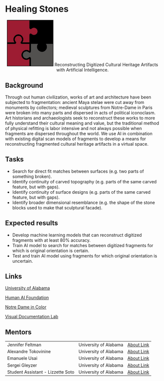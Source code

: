 # Healing Stones

<div align="center">
   <img src="Puzzle2.jpg.jpeg" width=30% />
    Reconstructing Digitized Cultural Heritage Artifacts with Artificial Intelligence.

</div>

## Background
Through out human civilization, works of art and architecture have been subjected to fragmentation: ancient Maya stelae were cut away from monuments by collectors; medieval sculptures from Notre-Dame in Paris were broken into many parts and dispersed in acts of political iconoclasm. Art historians and archaeologists seek to reconstruct these works to more fully understand their cultural meaning and value, but the traditional method of physical refitting is labor intensive and not always possible when fragments are dispersed throughout the world. We use AI in combination with existing digital scan models of fragments to develop a means for reconstructing fragmented cultural heritage artifacts in a virtual space.

## Tasks
- Search for direct fit matches between surfaces (e.g. two parts of something broken).
- Identify continuity of carved topography (e.g. parts of the same carved feature, but with gaps).
- Identify continuity of surface designs (e.g. parts of the same carved feature, but with gaps).
- Identify broader dimensional resemblance (e.g. the shape of the stone blocks used to make that sculptural facade).


## Expected results
- Develop machine learning models that can reconstruct digitized fragments with at least 80% accuracy.
- Train AI model to search for matches between digitized fragments for which is original orientation is certain.
- Test and train AI model using fragments for which original orientation is uncertain.

## Links
[University of Alabama](https://www.ua.edu)

[Human AI Foundation](https://humanai.foundation/gsoc/organizations/2025/alabama.html)
 
[Notre Dame in Color](https://adhc1.ua.edu/notre_dame_in_color/)
  
[Visual Documentation Lab](https://sites.ua.edu/atokovinine/3d-lab/)

## Mentors
|||| 
|-----------------|-----------------|-----------------
| Jennifer Feltman  | University of Alabama  | [About Link](https://art.ua.edu/people/jennifer-m-feltman/)
| Alexandre Tokovinine  | University of Alabama  | [About Link](https://anthropology.ua.edu/people/alexandre-tokovinine/)  
| Emanuele Usai|University of Alabama|[About Link](https://physics.ua.edu/people/emanuele-usai/)
| Sergei Gleyzer | University of Alabama|[About Link](https://physics.ua.edu/people/sergei-gleyzer/)
| Student Assistant - Lizzette Soto| University of Alabama|[About Link](https://anthropology.ua.edu/graduate-student/lizzette-soto/)

